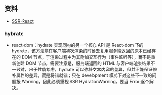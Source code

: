 ## 资料
- [SSR-React](https://youle.zhipin.com/articles/9381b2049a7d3a5cqxB73du6EQ~~.html)


### hybrate
- react-dom：hydrate
实现同构的另一个核心 API 是 React-dom 下的hydrate，该方法能在客户端初次渲染的时候去复用服务端返回的原本已经存在的 DOM 节点，于渲染过程中为其附加交互行为（事件监听等），而不是重新创建 DOM 节点。需要注意是，服务端返回的 HTML 与客户端渲染结果不一致时，出于性能考虑，hydrate 可以弥补文本内容的差异，但并不能保证修补属性的差异，而是将错就错；只在 development 模式下对这些不一致的问题报 Warning，因此必须重视 SSR HydrationWarning，要当 Error 逐个解决。